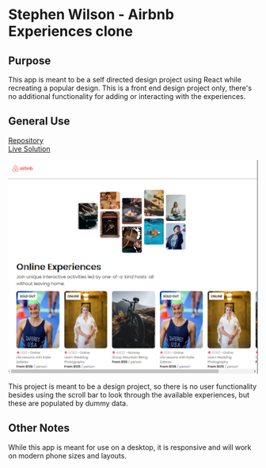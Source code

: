 # Stephen Wilson - Airbnb Experiences clone

## Purpose
This app is meant to be a self directed design project using React while recreating a popular design. This is a front end design project only, there's no additional functionality for adding or interacting with the experiences.

## General Use
[Repository](https://github.com/wilso663/experiences-clone)  
[Live Solution](https://wilso663.github.io/experiences-clone/)

![image](/src/images/experiences.png)

This project is meant to be a design project, so there is no user functionality besides using the scroll bar to look through the available experiences, but these are populated by dummy data.

## Other Notes
While this app is meant for use on a desktop, it is responsive and will work on modern phone sizes and layouts.